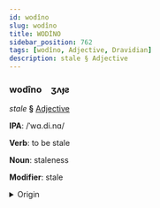 ```yaml
---
id: wodîno
slug: wodîno
title: WODİNO
sidebar_position: 762
tags: [wodîno, Adjective, Dravidian]
description: stale § Adjective
---
```


### wodîno&emsp;<span kind="abugida">ʒʌɟƨ</span>

*stale* **§** [Adjective](../../tags/Adjective)

**IPA**: /ˈwɑ.di.nɑ/

**Verb**: to be stale

**Noun**: staleness

**Modifier**: stale

<details>
    <summary>Origin</summary>
    Telugu వాడిన vāḍina /ʋaː.di.na/<br/>
    <em>Dravidian Language Family</em>
</details>